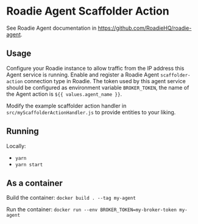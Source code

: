 # Roadie Agent Scaffolder Action

See Roadie Agent documentation in https://github.com/RoadieHQ/roadie-agent.

## Usage

Configure your Roadie instance to allow traffic from the IP address this Agent service is running. 
Enable and register a Roadie Agent `scaffolder-action` connection type in Roadie. The token used by this agent service should be configured as environment variable `BROKER_TOKEN`, the name of the Agent action is `${{ values.agent_name }}`.

Modify the example scaffolder action handler in `src/myScaffolderActionHandler.js` to provide entities to your liking.

## Running

Locally: 
* `yarn`
* `yarn start`

## As a container

Build the container:
`docker build . --tag my-agent`

Run the container:
`docker run --env BROKER_TOKEN=my-broker-token my-agent `

